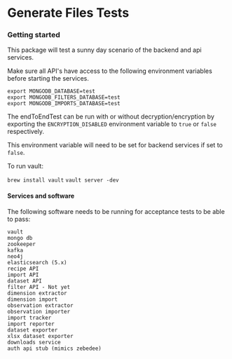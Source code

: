 Generate Files Tests
================

### Getting started

This package will test a sunny day scenario of the backend and api services.

Make sure all API's have access to the following environment variables before
starting the services.

```
export MONGODB_DATABASE=test
export MONGODB_FILTERS_DATABASE=test
export MONGODB_IMPORTS_DATABASE=test
```

The endToEndTest can be run with or without decryption/encryption by exporting
the `ENCRYPTION_DISABLED` environment variable to `true` or `false` respectively.

This environment variable will need to be set for backend services if set to `false`.

To run vault:

`brew install vault`
`vault server -dev`

#### Services and software

The following software needs to be running for acceptance tests to be able to
pass:

```text
vault
mongo db
zookeeper
kafka
neo4j
elasticsearch (5.x)
recipe API
import API
dataset API
filter API - Not yet
dimension extractor
dimension import
observation extractor
observation importer
import tracker
import reporter
dataset exporter
xlsx dataset exporter
downloads service
auth api stub (mimics zebedee)
```
